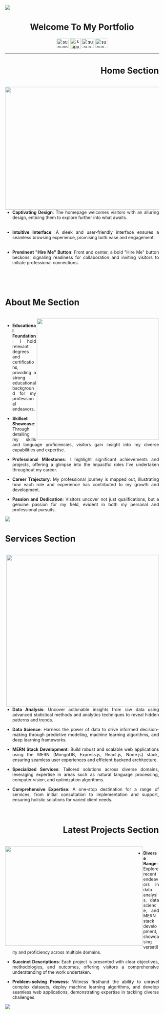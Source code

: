 [![](https://raw.githubusercontent.com/theAbhishekDas/PORTFOLIO-ABHISHEK/main/Untitled-1.png)](https://portfolio-abhishek-das.netlify.app/)

<h1 align="center"> Welcome To My Portfolio </h1>
<p align="center">
<a href="https://www.linkedin.com/in/abhishekdas09/" target="blank"><img align="center" src="https://raw.githubusercontent.com/rahuldkjain/github-profile-readme-generator/master/src/images/icons/Social/linked-in-alt.svg" alt="supunnanayakkara" height="30" width="40" /></a>
<a href="https://portfolio-abhishek-das.netlify.app/" target="blank"><img align="center" src="https://github.com/theAbhishekDas/Heart-Disease-Diagnostic-Analysis/blob/main/favicon.ico" alt="supunnanayakkara" height="35" width="35" /></a>
<a href="https://twitter.com/kn1ne09" target="blank"><img align="center" src="https://raw.githubusercontent.com/rahuldkjain/github-profile-readme-generator/master/src/images/icons/Social/twitter.svg" alt="supun.nanayakkaraii" height="30" width="40" /></a>
<a href="https://www.instagram.com/_the_happy_das_/" target="blank"><img align="center" src="https://raw.githubusercontent.com/rahuldkjain/github-profile-readme-generator/master/src/images/icons/Social/instagram.svg" alt="supun___lk" height="30" width="40" /></a>
</p>
<hr/>
<div align="justify">
  <h1 align="right"> Home Section </h1>
  <br />
    <img width="550" height="400" align='left' src="https://github.com/theAbhishekDas/PORTFOLIO-ABHISHEK/blob/main/2.png?raw=true" >
  
- **Captivating Design**: The homepage welcomes visitors with an alluring design, enticing them to explore further into what awaits.
    <br />
    <br />
  
- **Intuitive Interface**: A sleek and user-friendly interface ensures a seamless browsing experience, promising both ease and engagement.
    <br />
    <br />
  
- **Prominent "Hire Me" Button**: Front and center, a bold "Hire Me" button beckons, signaling readiness for collaboration and inviting visitors to initiate professional connections.
<br />
<br />
<br />
 <h1 align="left"> About Me Section </h1>
 <br />
    <img width="400" height="395" align='right' src="https://github.com/theAbhishekDas/PORTFOLIO-ABHISHEK/blob/main/Untitled-2.png?raw=true" >
    
- **Educational Foundation** : I hold relevant degrees and certifications, providing a strong educational background for my professional endeavors.

- **Skillset Showcase**: Through detailing my skills and language proficiencies, visitors gain insight into my diverse capabilities and expertise.

- **Professional Milestones**: I highlight significant achievements and projects, offering a glimpse into the impactful roles I've undertaken throughout my career.

- **Career Trajectory**: My professional journey is mapped out, illustrating how each role and experience has contributed to my growth and development.

- **Passion and Dedication**: Visitors uncover not just qualifications, but a genuine passion for my field, evident in both my personal and professional pursuits. 
  
[![](https://raw.githubusercontent.com/theAbhishekDas/PORTFOLIO-ABHISHEK/main/Untitled-4.png)](https://portfolio-abhishek-das.netlify.app/)
 <h1 align="left"> Services Section </h1>
 <br />
    <img width="500" height="495" align='right' src="https://github.com/theAbhishekDas/PORTFOLIO-ABHISHEK/blob/main/—Pngtree—black frame mobile phone left_5729539.png?raw=true" >
    
- **Data Analysis**: Uncover actionable insights from raw data using advanced statistical methods and analytics techniques to reveal hidden patterns and trends.

- **Data Science**: Harness the power of data to drive informed decision-making through predictive modeling, machine learning algorithms, and deep learning frameworks.

- **MERN Stack Development**: Build robust and scalable web applications using the MERN (MongoDB, Express.js, React.js, Node.js) stack, ensuring seamless user experiences and efficient backend architecture.

- **Specialized Services**: Tailored solutions across diverse domains, leveraging expertise in areas such as natural language processing, computer vision, and optimization algorithms.

- **Comprehensive Expertise**: A one-stop destination for a range of services, from initial consultation to implementation and support, ensuring holistic solutions for varied client needs.
   <br />
   <br />
   <br />
 <h1 align="right"> Latest Projects Section </h1>
 <br />
    <img width="450" height="325" align='left' src="https://github.com/theAbhishekDas/PORTFOLIO-ABHISHEK/blob/main/4265000_91375.png?raw=true" >

- **Diverse Range**: Explore recent endeavors in data analysis, data science, and MERN stack development, showcasing versatility and proficiency across multiple domains.

- **Succinct Descriptions**: Each project is presented with clear objectives, methodologies, and outcomes, offering visitors a comprehensive understanding of the work undertaken.
  
- **Problem-solving Prowess**: Witness firsthand the ability to unravel complex datasets, deploy machine learning algorithms, and develop seamless web applications, demonstrating expertise in tackling diverse challenges.

[![](https://raw.githubusercontent.com/theAbhishekDas/PORTFOLIO-ABHISHEK/main/7.png)](https://portfolio-abhishek-das.netlify.app/)

    

